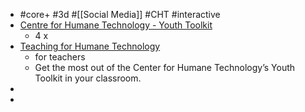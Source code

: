 - #core+ #3d #[[Social Media]] #CHT #interactive
- [Centre for Humane Technology - Youth Toolkit](https://www.humanetech.com/youth)
	- 4 x
- [Teaching for Humane Technology](https://www.humanetech.com/youth/teaching-for-humane-technology)
	- for teachers
	- Get the most out of the Center for Humane Technology’s Youth Toolkit in your classroom.
-
-
